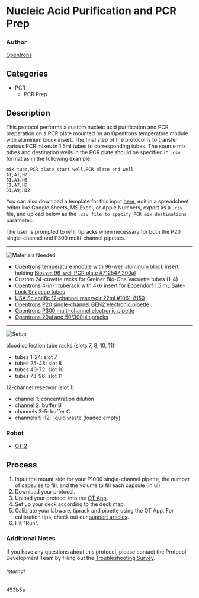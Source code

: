 # Nucleic Acid Purification and PCR Prep

### Author
[Opentrons](https://opentrons.com/)



## Categories
* PCR
	* PCR Prep

## Description
This protocol performs a custom nucleic acid purification and PCR preparation on a PCR plate mounted on an Opentrons temperature module with aluminum block insert. The final step of the protocol is to transfer various PCR mixes in 1.5ml tubes to corresponding tubes. The source mix tubes and destination wells in the PCR plate should be specified in `.csv` format as in the following example:

```
mix tube,PCR plate start well,PCR plate end well
A1,A1,H2
B1,A3,H6
C1,A7,H8
D1,A9,H12
```

You can also download a template for this input [here](https://opentrons-protocol-library-website.s3.amazonaws.com/custom-README-images/453b5a/csv_temp.csv), edit in a spreadsheet editor like Google Sheets, MS Excel, or Apple Numbers, export as a `.csv` file, and upload below as the `.csv file to specify PCR mix destinations` parameter.

The user is prompted to refill tipracks when necessary for both the P20 single-channel and P300 multi-channel pipettes.

---
![Materials Needed](https://s3.amazonaws.com/opentrons-protocol-library-website/custom-README-images/001-General+Headings/materials.png)

* [Opentrons temperature module](https://shop.opentrons.com/collections/hardware-modules/products/tempdeck) with [96-well aluminum block insert](https://shop.opentrons.com/collections/hardware-modules/products/aluminum-block-set) holding [Biozym 96-well PCR plate #712547 200µl](https://www.biozym.com/DesktopModules/WebShop/shopdisplayproducts.aspx?id=4652&cat=Low+Profile)
* Custom 24-cuvette racks for Greiner Bio-One Vacuette tubes (1-4)
* [Opentrons 4-in-1 tuberack](https://shop.opentrons.com/collections/verified-labware/products/tube-rack-set-1) with 4x6 insert for [Eppendorf 1.5 mL Safe-Lock Snapcap tubes](https://online-shop.eppendorf.us/US-en/Laboratory-Consumables-44512/Tubes-44515/Eppendorf-Safe-Lock-Tubes-PF-8863.html)
* [USA Scientific 12-channel reservoir 22ml #1061-8150](https://www.usascientific.com/12-channel-automation-reservoir/p/1061-8150)
* [Opentrons P20 single-channel GEN2 electronic pipette](https://shop.opentrons.com/collections/ot-2-pipettes/products/single-channel-electronic-pipette)
* [Opentrons P300 multi-channel electronic pipette](https://shop.opentrons.com/collections/ot-2-pipettes/products/8-channel-electronic-pipette?variant=5984202489885)
* [Opentrons 20µl and 50/300µl tipracks](https://shop.opentrons.com/collections/opentrons-tips)

---
![Setup](https://s3.amazonaws.com/opentrons-protocol-library-website/custom-README-images/001-General+Headings/Setup.png)

blood collection tube racks (slots 7, 8, 10, 11):
* tubes 1-24: slot 7
* tubes 25-48: slot 8
* tubes 49-72: slot 10
* tubes 73-96: slot 11

12-channel reservoir (slot 1)
* channel 1: concentration dilution
* channel 2: buffer B
* channels 3-5: buffer C
* channels 9-12: liquid waste (loaded empty)

### Robot
* [OT-2](https://opentrons.com/ot-2)

## Process
1. Input the mount side for your P1000 single-channel pipette, the number of capsules to fill, and the volume to fill each capsule (in ul).
2. Download your protocol.
3. Upload your protocol into the [OT App](https://opentrons.com/ot-app).
4. Set up your deck according to the deck map.
5. Calibrate your labware, tiprack and pipette using the OT App. For calibration tips, check out our [support articles](https://support.opentrons.com/en/collections/1559720-guide-for-getting-started-with-the-ot-2).
6. Hit "Run".

### Additional Notes
If you have any questions about this protocol, please contact the Protocol Development Team by filling out the [Troubleshooting Survey](https://protocol-troubleshooting.paperform.co/).

###### Internal
453b5a
